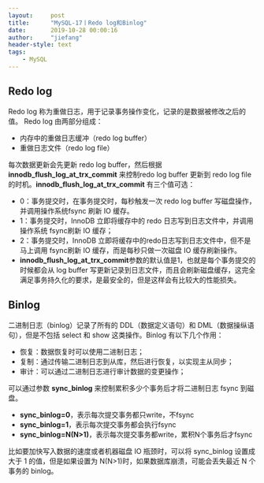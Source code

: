```yaml
---
layout:     post
title:      "MySQL-17丨Redo log和Binlog"
date:       2019-10-28 00:00:16
author:     "jiefang"
header-style: text
tags:
    - MySQL
---
```

## Redo log
Redo log 称为重做日志，用于记录事务操作变化，记录的是数据被修改之后的值。
Redo log 由两部分组成：

- 内存中的重做日志缓冲（redo log buffer）
- 重做日志文件（redo log file）

每次数据更新会先更新 redo log buffer，然后根据 **innodb_flush_log_at_trx_commit** 来控制redo log buffer 更新到 redo log file 的时机。**innodb_flush_log_at_trx_commit** 有三个值可选：
- 0：事务提交时，在事务提交时，每秒触发一次 redo log buffer 写磁盘操作，并调用操作系统fsync 刷新 IO 缓存。
- 1：事务提交时，InnoDB 立即将缓存中的 redo 日志写到日志文件中，并调用操作系统 fsync刷新 IO 缓存；
- 2：事务提交时，InnoDB 立即将缓存中的redo日志写到日志文件中，但不是马上调用 fsync刷新 IO 缓存，而是每秒只做一次磁盘 IO 缓存刷新操作。
- **innodb_flush_log_at_trx_commit**参数的默认值是1，也就是每个事务提交的时候都会从 log buffer 写更新记录到日志文件，而且会刷新磁盘缓存，这完全满足事务持久化的要求，是最安全的，但是这样会有比较大的性能损失。

## Binlog
二进制日志（binlog）记录了所有的 DDL（数据定义语句）和 DML（数据操纵语句），但是不包括 select 和 show 这类操作。Binlog 有以下几个作用：
- 恢复：数据恢复时可以使用二进制日志；
- 复制：通过传输二进制日志到从库，然后进行恢复，以实现主从同步；
- 审计：可以通过二进制日志进行审计数据的变更操作；

可以通过参数 **sync_binlog** 来控制累积多少个事务后才将二进制日志 fsync 到磁盘。
- **sync_binlog=0**，表示每次提交事务都只write，不fsync
- **sync_binlog=1**，表示每次提交事务都会执行fsync
- **sync_binlog=N(N>1)**，表示每次提交事务都write，累积N个事务后才fsync

比如要加快写入数据的速度或者机器磁盘 IO 瓶颈时，可以将 sync_binlog 设置成大于 1 的值，但是如果设置为 N(N>1)时，如果数据库崩溃，可能会丢失最近 N 个事务的 binlog。

